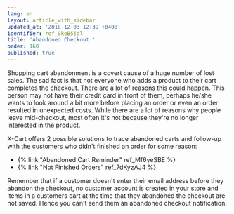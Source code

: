 ```yaml
---
lang: en
layout: article_with_sidebar
updated_at: '2018-12-03 12:39 +0400'
identifier: ref_0koB5jdl
title: 'Abandoned Checkout '
order: 160
published: true
---
```

Shopping cart abandonment is a covert cause of a huge number of lost sales. The sad fact is that not everyone who adds a product to their cart completes the checkout. There are a lot of reasons this could happen. This person may not have their credit card in front of them, perhaps he/she wants to look around a bit more before placing an order or even an order resulted in unexpected costs. While there are a lot of reasons why people leave mid-checkout, most often it's not because they're no longer interested in the product.

X-Cart offers 2 possible solutions to trace abandoned carts and follow-up with the customers who didn't finished an order for some reason:

*  {% link "Abandoned Cart Reminder" ref_Mf6yeSBE %}
*  {% link "Not Finished Orders" ref_7dKyzAJ4 %}

Remember that if a customer doesn't enter their email address before they abandon the checkout, no customer account is created in your store and items in a customers cart at the time that they abandoned the checkout are not saved. Hence you can't send them an abandoned checkout notification.
